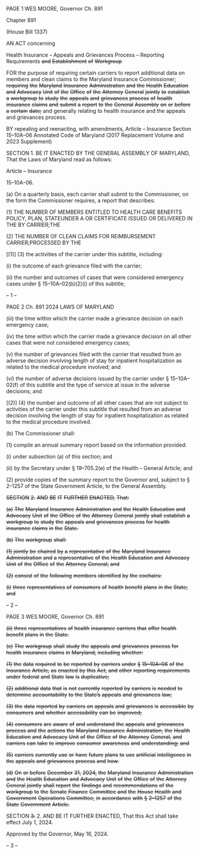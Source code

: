 PAGE 1
WES MOORE, Governor Ch. 891

Chapter 891

(House Bill 1337)

AN ACT concerning

Health Insurance – Appeals and Grievances Process – Reporting Requirements
~~and~~ ~~Establishment~~ ~~of~~ ~~Workgroup~~

FOR the purpose of requiring certain carriers to report additional data on members and
clean claims to the Maryland Insurance Commissioner; ~~requiring~~ ~~the~~ ~~Maryland~~
~~Insurance~~ ~~Administration~~ ~~and~~ ~~the~~ ~~Health~~ ~~Education~~ ~~and~~ ~~Advocacy~~ ~~Unit~~ ~~of~~ ~~the~~ ~~Office~~
~~of~~ ~~the~~ ~~Attorney~~ ~~General~~ ~~jointly~~ ~~to~~ ~~establish~~ ~~a~~ ~~workgroup~~ ~~to~~ ~~study~~ ~~the~~ ~~appeals~~ ~~and~~
~~grievances~~ ~~process~~ ~~of~~ ~~health~~ ~~insurance~~ ~~claims~~ ~~and~~ ~~submit~~ ~~a~~ ~~report~~ ~~to~~ ~~the~~ ~~General~~
~~Assembly~~ ~~on~~ ~~or~~ ~~before~~ ~~a~~ ~~certain~~ ~~date;~~ and generally relating to health insurance and
the appeals and grievances process.

BY repealing and reenacting, with amendments,
Article – Insurance
Section 15–10A–06
Annotated Code of Maryland
(2017 Replacement Volume and 2023 Supplement)

SECTION 1. BE IT ENACTED BY THE GENERAL ASSEMBLY OF MARYLAND,
That the Laws of Maryland read as follows:

Article – Insurance

15–10A–06.

(a) On a quarterly basis, each carrier shall submit to the Commissioner, on the
form the Commissioner requires, a report that describes:

(1) THE NUMBER OF MEMBERS ENTITLED TO HEALTH CARE BENEFITS
POLICY, PLAN, STATEUNDER A OR CERTIFICATE ISSUED OR DELIVERED IN THE BY
CARRIER;THE

(2) THE NUMBER OF CLEAN CLAIMS FOR REIMBURSEMENT
CARRIER;PROCESSED BY THE

[(1)] (3) the activities of the carrier under this subtitle, including:

(i) the outcome of each grievance filed with the carrier;

(ii) the number and outcomes of cases that were considered
emergency cases under § 15–10A–02(b)(2)(i) of this subtitle;

– 1 –

PAGE 2
Ch. 891 2024 LAWS OF MARYLAND

(iii) the time within which the carrier made a grievance decision on
each emergency case;

(iv) the time within which the carrier made a grievance decision on
all other cases that were not considered emergency cases;

(v) the number of grievances filed with the carrier that resulted from
an adverse decision involving length of stay for inpatient hospitalization as related to the
medical procedure involved; and

(vi) the number of adverse decisions issued by the carrier under §
15–10A–02(f) of this subtitle and the type of service at issue in the adverse decisions; and

[(2)] (4) the number and outcome of all other cases that are not subject to
activities of the carrier under this subtitle that resulted from an adverse decision involving
the length of stay for inpatient hospitalization as related to the medical procedure involved.

(b) The Commissioner shall:

(1) compile an annual summary report based on the information provided:

(i) under subsection (a) of this section; and

(ii) by the Secretary under § 19–705.2(e) of the Health – General
Article; and

(2) provide copies of the summary report to the Governor and, subject to §
2–1257 of the State Government Article, to the General Assembly.

~~SECTION~~ ~~2.~~ ~~AND~~ ~~BE~~ ~~IT~~ ~~FURTHER~~ ~~ENACTED,~~ ~~That:~~

~~(a)~~ ~~The~~ ~~Maryland~~ ~~Insurance~~ ~~Administration~~ ~~and~~ ~~the~~ ~~Health~~ ~~Education~~ ~~and~~
~~Advocacy~~ ~~Unit~~ ~~of~~ ~~the~~ ~~Office~~ ~~of~~ ~~the~~ ~~Attorney~~ ~~General~~ ~~jointly~~ ~~shall~~ ~~establish~~ ~~a~~ ~~workgroup~~ ~~to~~
~~study~~ ~~the~~ ~~appeals~~ ~~and~~ ~~grievances~~ ~~process~~ ~~for~~ ~~health~~ ~~insurance~~ ~~claims~~ ~~in~~ ~~the~~ ~~State.~~

~~(b)~~ ~~The~~ ~~workgroup~~ ~~shall:~~

~~(1)~~ ~~jointly~~ ~~be~~ ~~chaired~~ ~~by~~ ~~a~~ ~~representative~~ ~~of~~ ~~the~~ ~~Maryland~~ ~~Insurance~~
~~Administration~~ ~~and~~ ~~a~~ ~~representative~~ ~~of~~ ~~the~~ ~~Health~~ ~~Education~~ ~~and~~ ~~Advocacy~~ ~~Unit~~ ~~of~~ ~~the~~
~~Office~~ ~~of~~ ~~the~~ ~~Attorney~~ ~~General;~~ ~~and~~

~~(2)~~ ~~consist~~ ~~of~~ ~~the~~ ~~following~~ ~~members~~ ~~identified~~ ~~by~~ ~~the~~ ~~cochairs:~~

~~(i)~~ ~~three~~ ~~representatives~~ ~~of~~ ~~consumers~~ ~~of~~ ~~health~~ ~~benefit~~ ~~plans~~ ~~in~~ ~~the~~
~~State;~~ ~~and~~

– 2 –

PAGE 3
WES MOORE, Governor Ch. 891

~~(ii)~~ ~~three~~ ~~representatives~~ ~~of~~ ~~health~~ ~~insurance~~ ~~carriers~~ ~~that~~ ~~offer~~
~~health~~ ~~benefit~~ ~~plans~~ ~~in~~ ~~the~~ ~~State.~~

~~(c)~~ ~~The~~ ~~workgroup~~ ~~shall~~ ~~study~~ ~~the~~ ~~appeals~~ ~~and~~ ~~grievances~~ ~~process~~ ~~for~~ ~~health~~
~~insurance~~ ~~claims~~ ~~in~~ ~~Maryland,~~ ~~including~~ ~~whether:~~

~~(1)~~ ~~the~~ ~~data~~ ~~required~~ ~~to~~ ~~be~~ ~~reported~~ ~~by~~ ~~carriers~~ ~~under~~ ~~§~~ ~~15–10A–06~~ ~~of~~ ~~the~~
~~Insurance~~ ~~Article,~~ ~~as~~ ~~enacted~~ ~~by~~ ~~this~~ ~~Act,~~ ~~and~~ ~~other~~ ~~reporting~~ ~~requirements~~ ~~under~~ ~~federal~~
~~and~~ ~~State~~ ~~law~~ ~~is~~ ~~duplicative;~~

~~(2)~~ ~~additional~~ ~~data~~ ~~that~~ ~~is~~ ~~not~~ ~~currently~~ ~~reported~~ ~~by~~ ~~carriers~~ ~~is~~ ~~needed~~ ~~to~~
~~determine~~ ~~accountability~~ ~~to~~ ~~the~~ ~~State’s~~ ~~appeals~~ ~~and~~ ~~grievances~~ ~~law;~~

~~(3)~~ ~~the~~ ~~data~~ ~~reported~~ ~~by~~ ~~carriers~~ ~~on~~ ~~appeals~~ ~~and~~ ~~grievances~~ ~~is~~ ~~accessible~~ ~~by~~
~~consumers~~ ~~and~~ ~~whether~~ ~~accessibility~~ ~~can~~ ~~be~~ ~~improved;~~

~~(4)~~ ~~consumers~~ ~~are~~ ~~aware~~ ~~of~~ ~~and~~ ~~understand~~ ~~the~~ ~~appeals~~ ~~and~~ ~~grievances~~
~~process~~ ~~and~~ ~~the~~ ~~actions~~ ~~the~~ ~~Maryland~~ ~~Insurance~~ ~~Administration,~~ ~~the~~ ~~Health~~ ~~Education~~ ~~and~~
~~Advocacy~~ ~~Unit~~ ~~of~~ ~~the~~ ~~Office~~ ~~of~~ ~~the~~ ~~Attorney~~ ~~General,~~ ~~and~~ ~~carriers~~ ~~can~~ ~~take~~ ~~to~~ ~~improve~~
~~consumer~~ ~~awareness~~ ~~and~~ ~~understanding;~~ ~~and~~

~~(5)~~ ~~carriers~~ ~~currently~~ ~~use~~ ~~or~~ ~~have~~ ~~future~~ ~~plans~~ ~~to~~ ~~use~~ ~~artificial~~ ~~intelligence~~
~~in~~ ~~the~~ ~~appeals~~ ~~and~~ ~~grievances~~ ~~process~~ ~~and~~ ~~how.~~

~~(d)~~ ~~On~~ ~~or~~ ~~before~~ ~~December~~ ~~31,~~ ~~2024,~~ ~~the~~ ~~Maryland~~ ~~Insurance~~ ~~Administration~~ ~~and~~
~~the~~ ~~Health~~ ~~Education~~ ~~and~~ ~~Advocacy~~ ~~Unit~~ ~~of~~ ~~the~~ ~~Office~~ ~~of~~ ~~the~~ ~~Attorney~~ ~~General~~ ~~jointly~~ ~~shall~~
~~report~~ ~~the~~ ~~findings~~ ~~and~~ ~~recommendations~~ ~~of~~ ~~the~~ ~~workgroup~~ ~~to~~ ~~the~~ ~~Senate~~ ~~Finance~~
~~Committee~~ ~~and~~ ~~the~~ ~~House~~ ~~Health~~ ~~and~~ ~~Government~~ ~~Operations~~ ~~Committee,~~ ~~in~~ ~~accordance~~
~~with~~ ~~§~~ ~~2–1257~~ ~~of~~ ~~the~~ ~~State~~ ~~Government~~ ~~Article.~~

SECTION ~~3.~~ 2. AND BE IT FURTHER ENACTED, That this Act shall take effect
July 1, 2024.

Approved by the Governor, May 16, 2024.

– 3 –